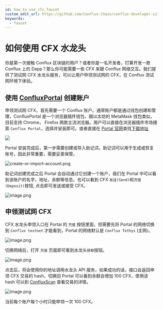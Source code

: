 ```yaml
---
id: how_to_use_cfx_faucet
custom_edit_url: https://github.com/Conflux-Chain/conflux-developer-site/edit/master/docs/guides/zh/how-to-use-cfx-faucet.md
keywords:
  - faucet
---
```


# 如何使用 CFX 水龙头
你是第一次接触 Conflux 区块链的用户？或者你是一名开发者，打算开发一款 Conflux 上的 Dapp？那么你可能需要一些 CFX 来跟 Conflux 网络交互。我们提供了测试网 CFX 水龙头服务，可以让用户申领测试网的 CFX，在 Conflux 测试网环境下体验。

## 使用 [ConfluxPortal](https://portal.conflux-chain.org/) 创建账户
申领测试网 CFX，首先需要一个 Conflux 账户。通常账户都是通过钱包创建和管理，ConfluxPortal 是一个浏览器插件钱包，跟以太坊的 MetaMask 钱包类似，目前支持 Chrome， Firefox 两款主流浏览器。用户可以直接在浏览器插件市场搜索 `Conflux Portal`，选择并安装即可。或者直接在 [Portal 官网](https://portal.conflux-chain.org/)查找[下载地址](https://chrome.google.com/webstore/detail/confluxportal/opafkgfpaamecojfkaialabagfofilmg)

![](https://lh3.googleusercontent.com/kcl-S_yUEKx7OROMiaFuxl6Stx6weQarlhBqh0z_sqRkPW00gEX2hI5Tph6hSf0c_vCQsadRPIiME-xZE8RNyA5pJA=w640-h400-e365-rj-sc0x00ffffff)

Portal 安装完成后，第一步需要创建或导入助记词，助记词可以用于生成或恢复账号，因此非常重要，需要妥善保管。

![create-or-import-account.png](https://p6-juejin.byteimg.com/tos-cn-i-k3u1fbpfcp/9394ce7d17cf4587a97245fab82393c7~tplv-k3u1fbpfcp-watermark.image)

助记词创建完成之后 Portal 会自动通过它创建一个账户，我们在 Portal 中可以看到该账户的名字，地址，余额等信息。也可以看到 CFX `发送(Send)`和`充值(Deposit)`按钮, 点击即可发送或接受 CFX。

![image.png](https://p6-juejin.byteimg.com/tos-cn-i-k3u1fbpfcp/52ffe2644816493b90e7eb2a88e756a8~tplv-k3u1fbpfcp-watermark.image)

## 申领测试网 CFX
CFX 水龙头申领入口在 Portal 的 `充值` 按钮里面，但需要先将 Portal 的网络切换到 `Conflux testnet` 才能看到，Portal 的网络默认是 `Conflux Tethys` (主网)。

![image.png](https://p1-juejin.byteimg.com/tos-cn-i-k3u1fbpfcp/036af221276b47c0976f843bc0e15001~tplv-k3u1fbpfcp-watermark.image)

切换网络后，打开 `充值` 页面即可看到水龙头`获取`按钮。

![image.png](https://p6-juejin.byteimg.com/tos-cn-i-k3u1fbpfcp/99f9591fdb6843e3ac36131ac9744a2a~tplv-k3u1fbpfcp-watermark.image)

点击后，将会使用你的地址调用水龙头 API 服务，如果成功的话，接口会返回申领 CFX 交易的 hash，切换回 Portal 可以看到余额会增加 100 CFX，使用该 hash 可以到 [ConfluxScan](https://testnet.confluxscan.io/) 查看交易的详情。

![image.png](https://p3-juejin.byteimg.com/tos-cn-i-k3u1fbpfcp/6e3882dc561c4a25ad7b9040ce022088~tplv-k3u1fbpfcp-watermark.image)

当前每个账户每个小时只能申领一次 100 CFX。